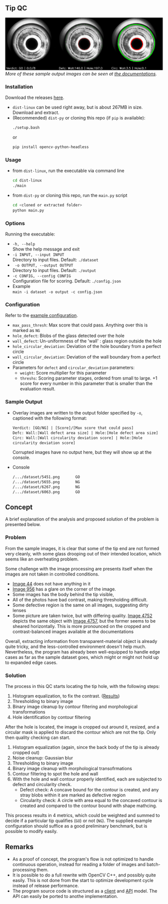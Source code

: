 
<!-- ABOUT THE PROJECT -->
## Tip QC

![Product Name Screen Shot](./documentations/output/965.png)  
*More of these sample output images can be seen at [the documentations](./documentations/output).*

### Installation

Download the releases [here](https://github.com/Retorikal/tip_qc/releases/tag/latest).
* `dist-linux` can be used right away, but is about 267MB in size. Download and extract.
* (Recommended) `dist-py` or cloning this repo (if `pip` is available):
    ```bash
    ./setup.bash
    ```
    or
    ```bash
    pip install opencv-python-headless
    ```

### Usage
* from `dist-linux`, run the executable via command line
    ```bash
    cd dist-linux
    ./main
    ```
* from `dist-py` or cloning this repo, run the `main.py` script
    ```bash
    cd <cloned or extracted folder>
    python main.py
    ```

### Options
Running the executable:
* `-h, --help`  
Show the help message and exit
* `-i INPUT, --input INPUT`  
Directory to input files. Default: `./dataset`
* ` -o OUTPUT, --output OUTPUT`  
Directory to input files. Default: `./output`
* `-c CONFIG, --config CONFIG`  
Configuration file for scoring. Default: `./config.json`
* Example  
`main -i dataset -o output -c config.json`

### Configuration
Refer to the [example configuration](./config.json).
* `max_pass_thresh`: Max score that could pass. Anything over this is marked as `NG`
* `hole_defect`: Blobs of the glass detected over the hole
* `wall_defect`: Un-uniformness of the 'wall' : glass region outside the hole
* `hole_circular_deviation`: Deviation of the hole boundary from a perfect circle
* `wall_circular_deviation`: Deviation of the wall boundary from a perfect circle
* Parameters for `defect` and `circular_deviation` parameters:
    - `weight`: Score multiplier for this parameter
    - `threshs`: Scoring parameter stages, ordered from small to large. +1 score for every number in this parameter that is smaller than the evaluation result.

### Sample Output
* Overlay images are written to the output folder specified by `-o`, captioned with the following format:  
    ```
    Verdict: [GO/NG] | [Score]/[Max score that could pass]
    Defc: Wall:[Wall defect area size] | Hole:[Hole defect area size]
    Circ: Wall:[Wall circularity deviation score] | Hole:[Hole circularity deviation score]
    ```

    Corrupted images have no output here, but they will show up at the console.

* Console  
    ```
    /.../dataset/5451.png       GO
    /.../dataset/5655.png       NG
    /.../dataset/6267.png       NG
    /.../dataset/6063.png       GO
    ```

<!-- USAGE EXAMPLES -->
## Concept

A brief explanation of the analysis and proposed solution of the problem is presented below.

### Problem
From the sample images, it is clear that some of the tip end are not formed very cleanly, with some glass drooping out of their intended location, which seems like an overheating problem.  

Some challenge with the image processing are presents itself when the images are not taken in controlled conditions. 
* [Image 44](./dataset/44.png) does not have anything in it
* [Image 956](./dataset/956.png) has a glare on the corner of the image. 
* Some images has the body behind the tip visible, 
* All of the photos have bad contrast, making thresholding difficult. 
* Some defective region is the same on all images, suggesting dirty lenses
* Some picture are taken twice, but with differing quality. [Image 4752](./documentations/cropped/4752.png) depicts the same object with [Image 4757](./documentations/cropped/4757.png), but the former seems to be sheared horizontally. This is more pronounced on the cropped and contrast-balanced images available at the documentations

Overall, extracting information from transparent-material object is already quite tricky, and the less-controlled environment doesn't help much. Nevertheless, the program has already been well-equipped to handle edge cases as far as the sample dataset goes, which might or might not hold up to expanded edge cases.

### Solution

The process in this QC starts locating the tip hole, with the following steps:  

1. Histogram equalization, to fix the contrast. ([Results](/documentations/rebalanced/))
2. Thresholding to binary image
3. Binary image cleanup by contour filtering and morphological transformations
4. Hole identification by contour filtering

After the hole is located, the image is cropped out around it, resized, and a circular mask is applied to discard the contour which are not the tip. Only then quality checking can start.

1. Histogram equalization (again, since the back body of the tip is already cropped out)
2. Noise cleanup: Gaussian blur
3. Thresholding to binary image
4. Binary image cleanup with morphological transofrmations
5. Contour filtering to spot the hole and wall
6. With the hole and wall contour properly identified, each are subjected to defect and circularity check.
    * Defect check: A concave bound for the contour is created, and any stray blobs within it are marked as defective region
    * Circularity check: A circle with area equal to the concaved contour is created and compared to the contour bound with shape mathcing.

This process results in 4 metrics, which could be weighted and summed to decide if a particular tip qualifies (`GO`) or not (`NG`). The supplied example configuration should suffice as a good preliminary benchmark, but is possible to modify easily.


## Remarks
* As a proof of concept, the program's flow is not optimized to handle continuous operation, instead for reading a folder of images and batch-processing them.
* It is possible to do a full rewrite with OpenCV C++, and possibly quite easily. This is not done from the start to optimize development cycle instead of release performance.
* The program source code is structured as a [client](./main.py) and [API](./hole_detector.py) model. The API can easily be ported to anothe implementation.